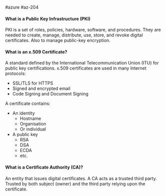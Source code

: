 #azure #az-204 

#### What is a Public Key Infrastructure (PKI)
PKI is a set of roles, policies, hardware, software, and procedures.
They are needed to create, manage, distribute, use, store, and revoke digital certificates.
Also to manage public-key encryption.

#### What is an x.509 Certificate?
A standard defined by the International Telecommunication Union (ITU) for public key certifications.
x.509 certificates are used in many Internet protocols:
- SSL/TLS for HTTPS
- Signed and encrypted email
- Code Signing and Document Signing

A certificate contains:
- An identity
	- Hostname
	- Organisation
	- Or individual
- A public key
	- RSA
	- DSA
	- ECDA
	- etc.

#### What is a Certificate Authority (CA)?
An entity that issues digital certificates.
A CA acts as a trusted third party.
Trusted by both subject (owner) and the third party relying upon the certificate.